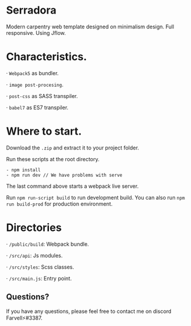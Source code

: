 # Serradora

Modern carpentry web template designed on minimalism design. Full responsive. Using Jflow.

# Characteristics.

· `Webpack5` as bundler.

· `image post-procesing`.

· `post-css` as SASS transpiler.

· `babel7` as ES7 transpiler.


# Where to start.


Download the `.zip` and extract it to your project folder.

Run these scripts at the root directory.

    - npm install
    - npm run dev // We have problems with serve

The last command above starts a webpack live server.

Run `npm run-script build` to run development build. You can also run `npm run build-prod` for production environment.

# Directories


· `/public/build`: Webpack bundle.

· `/src/api`: Js modules.

· `/src/styles`: Scss classes.

· `/src/main.js`: Entry point.



Questions?
----------

If you have any questions, please feel free to contact me on discord Farvell⚡#3387.
